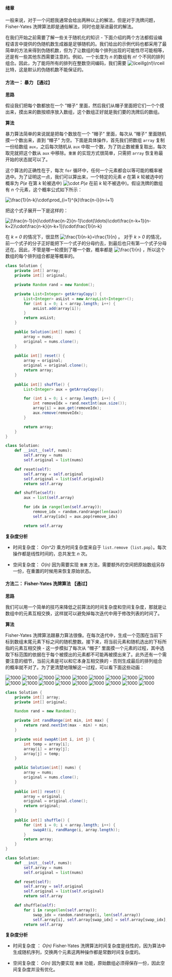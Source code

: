 #### 绪章

一般来说，对于一个问题我通常会给出两种以上的解法，但是对于洗牌问题，Fisher-Yates 洗牌算法即是通俗解法，同时也是渐进最优的解法。

在我们开始之前需要了解一些关于随机化的知识 - 下面介绍的两个方法都假设编程语言中提供的伪随机数生成器是足够随机的。我们给出的示例代码也都采用了最简单的方法来得到伪随机数，但为了让数组的每个排列出现的可能性尽可能相等，还是有一些其他东西需要注意的。例如，一个长度为 *n* 的数组有 *n!* 个不同的排列组合。因此，为了能将所有的排列在整数空间编码，我们需要 ![\lceillg(n!)\rceil ](./p__lceil_lg_n!_rceil_.png)  比特，这是默认的伪随机数不能保证的。

#### 方法一： 暴力 【通过】

**思路**

假设我们把每个数都放在一个 ”帽子“ 里面，然后我们从帽子里面把它们一个个摸出来，摸出来的数按顺序放入数组，这个数组正好就是我们要的洗牌后的数组。

**算法**

暴力算法简单的来说就是把每个数放在一个 ”帽子“ 里面，每次从 ”帽子“ 里面随机摸一个数出来，直到 “帽子” 为空。下面是具体操作，首先我们把数组 `array` 复制一份给数组 `aux`，之后每次随机从 `aux` 中取一个数，为了防止数被重复取出，每次取完就把这个数从 `aux` 中移除。`重置` 的实现方式很简单，只需把 `array` 恢复称最开始的状态就可以了。 

这个算法的正确性在于，每次 `for` 循环中，任何一个元素都会以等可能的概率被选中。为了证明这一点，我们可以算出来，一个特定的元素 *e* 在第 *k* 轮被选中的概率为 *P*(*e* 在第 *k* 轮被选中) ![\cdot ](./p__cdot_.png)  *P*(*e* 在前 *k* 轮不被选中)。假设洗牌的数组有 *n* 个元素，这个概率公式如下所示：

![\frac{1}{n-k}\cdot\prod_{i=1}^{k}\frac{n-i}{n-i+1} ](./p______frac{1}{n-k}_cdot_prod_{i=1}^{k}_frac{n-i}{n-i+1}__.png) 

把这个式子展开一下是这样的：

![(\frac{n-1}{n}\cdot\frac{n-2}{n-1}\cdot(\ldots)\cdot\frac{n-k+1}{n-k+2}\cdot\frac{n-k}{n-k+1})\cdot\frac{1}{n-k} ](./p_______frac{n-1}{n}____cdot_frac{n-2}{n-1}____cdot__ldots_____cdot_frac{n-k+1}{n-k+2}____cdot_frac{n-k}{n-k+1}_____cdot_frac{1}{n-k}__.png) 

在 *k = 0* 的情况下，很显然 ![\frac{1}{n-k}=\frac{1}{n} ](./p__frac{1}{n-k}_=_frac{1}{n}_.png) 。 对于 *k > 0* 的情况，前一个式子的分子正好能把下一个式子的分母约去，到最后也只有第一个式子分母还在。因此，不管是哪一轮摸到了哪一个数，概率都是 ![\frac{1}{n} ](./p__frac{1}{n}_.png) ，所以这个数组的每个排列组合都是等概率的。

```Java []
class Solution {
    private int[] array;
    private int[] original;

    private Random rand = new Random();

    private List<Integer> getArrayCopy() {
        List<Integer> asList = new ArrayList<Integer>();
        for (int i = 0; i < array.length; i++) {
            asList.add(array[i]);
        }
        return asList;
    }

    public Solution(int[] nums) {
        array = nums;
        original = nums.clone();
    }
    
    public int[] reset() {
        array = original;
        original = original.clone();
        return array;
    }
    
    public int[] shuffle() {
        List<Integer> aux = getArrayCopy();

        for (int i = 0; i < array.length; i++) {
            int removeIdx = rand.nextInt(aux.size());
            array[i] = aux.get(removeIdx);
            aux.remove(removeIdx);
        }

        return array;
    }
}
```

```Python []
class Solution:
    def __init__(self, nums):
        self.array = nums
        self.original = list(nums)

    def reset(self):
        self.array = self.original
        self.original = list(self.original)
        return self.array

    def shuffle(self):
        aux = list(self.array)

        for idx in range(len(self.array)):
            remove_idx = random.randrange(len(aux))
            self.array[idx] = aux.pop(remove_idx)

        return self.array
```

**复杂度分析**

* 时间复杂度： *O(n^2)*
乘方时间复杂度来自于 `list.remove`（`list.pop`）。每次操作都是线性时间的，总共发生 *n* 次。

* 空间复杂度： *O(n)*
因为需要实现 `重置` 方法，需要额外的空间把原始数组另存一份，在重置的时候用来恢复原始状态。

#### 方法二： Fisher-Yates 洗牌算法 【通过】

**思路**

我们可以用一个简单的技巧来降低之前算法的时间复杂度和空间复杂度，那就是让数组中的元素互相交换，这样就可以避免掉每次迭代中用于修改列表的时间了。

**算法**

Fisher-Yates 洗牌算法跟暴力算法很像。在每次迭代中，生成一个范围在当前下标到数组末尾元素下标之间的随机整数。接下来，将当前元素和随机选出的下标所指的元素互相交换 - 这一步模拟了每次从 “帽子” 里面摸一个元素的过程，其中选取下标范围的依据在于每个被摸出的元素都不可能再被摸出来了。此外还有一个需要注意的细节，当前元素是可以和它本身互相交换的 - 否则生成最后的排列组合的概率就不对了。为了更清楚地理解这一过程，可以看下面这些动画：

 ![1000](https://pic.leetcode-cn.com/Figures/384/384_fisher_yates1.png) ![1000](https://pic.leetcode-cn.com/Figures/384/384_fisher_yates2.png) ![1000](https://pic.leetcode-cn.com/Figures/384/384_fisher_yates3.png) ![1000](https://pic.leetcode-cn.com/Figures/384/384_fisher_yates4.png) ![1000](https://pic.leetcode-cn.com/Figures/384/384_fisher_yates5.png) ![1000](https://pic.leetcode-cn.com/Figures/384/384_fisher_yates6.png) ![1000](https://pic.leetcode-cn.com/Figures/384/384_fisher_yates7.png) ![1000](https://pic.leetcode-cn.com/Figures/384/384_fisher_yates8.png) ![1000](https://pic.leetcode-cn.com/Figures/384/384_fisher_yates9.png) ![1000](https://pic.leetcode-cn.com/Figures/384/384_fisher_yates10.png) ![1000](https://pic.leetcode-cn.com/Figures/384/384_fisher_yates11.png) ![1000](https://pic.leetcode-cn.com/Figures/384/384_fisher_yates12.png) ![1000](https://pic.leetcode-cn.com/Figures/384/384_fisher_yates13.png) ![1000](https://pic.leetcode-cn.com/Figures/384/384_fisher_yates14.png) ![1000](https://pic.leetcode-cn.com/Figures/384/384_fisher_yates15.png) ![1000](https://pic.leetcode-cn.com/Figures/384/384_fisher_yates16.png) ![1000](https://pic.leetcode-cn.com/Figures/384/384_fisher_yates17.png) ![1000](https://pic.leetcode-cn.com/Figures/384/384_fisher_yates18.png) 

```Java []
class Solution {
    private int[] array;
    private int[] original;

    Random rand = new Random();

    private int randRange(int min, int max) {
        return rand.nextInt(max - min) + min;
    }

    private void swapAt(int i, int j) {
        int temp = array[i];
        array[i] = array[j];
        array[j] = temp;
    }

    public Solution(int[] nums) {
        array = nums;
        original = nums.clone();
    }
    
    public int[] reset() {
        array = original;
        original = original.clone();
        return original;
    }
    
    public int[] shuffle() {
        for (int i = 0; i < array.length; i++) {
            swapAt(i, randRange(i, array.length));
        }
        return array;
    }
}
```

```Python []
class Solution:
    def __init__(self, nums):
        self.array = nums
        self.original = list(nums)

    def reset(self):
        self.array = self.original
        self.original = list(self.original)
        return self.array

    def shuffle(self):
        for i in range(len(self.array)):
            swap_idx = random.randrange(i, len(self.array))
            self.array[i], self.array[swap_idx] = self.array[swap_idx], self.array[i]
        return self.array
```

**复杂度分析**

* 时间复杂度 ： *O(n)*
Fisher-Yates 洗牌算法时间复杂度是线性的，因为算法中生成随机序列，交换两个元素这两种操作都是常数时间复杂度的。

* 空间复杂度： *O(n)*
因为要实现 `重置` 功能，原始数组必须得保存一份，因此空间复杂度并没有优化。